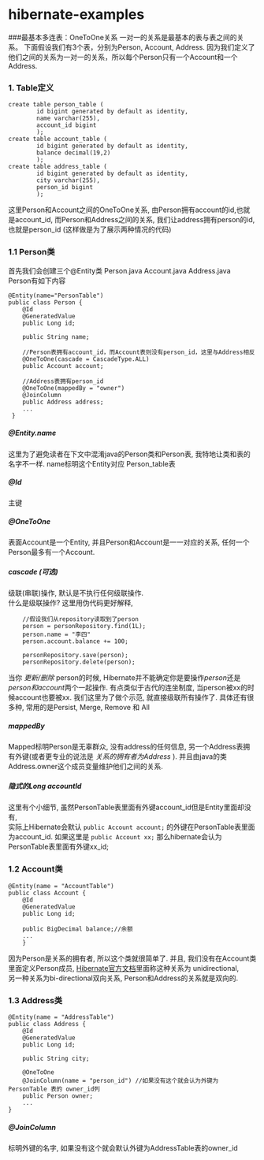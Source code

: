 # hibernate-examples

###最基本多连表：OneToOne关系
一对一的关系是最基本的表与表之间的关系。
下面假设我们有3个表，分别为Person, Account, Address.
因为我们定义了他们之间的关系为一对一的关系，所以每个Person只有一个Account和一个Address.

### 1. Table定义
```
create table person_table (
        id bigint generated by default as identity,
        name varchar(255),
        account_id bigint
        );
create table account_table (
        id bigint generated by default as identity,
        balance decimal(19,2)
        );
create table address_table (
        id bigint generated by default as identity,
        city varchar(255),
        person_id bigint
        );
```

这里Person和Account之间的OneToOne关系, 由Person拥有account的id,也就是account_id,
而Person和Address之间的关系, 我们让address拥有person的id, 也就是person_id (这样做是为了展示两种情况的代码)

### 1.1 Person类
首先我们会创建三个@Entity类 Person.java Account.java Address.java  
Person有如下内容
```
@Entity(name="PersonTable")
public class Person {
    @Id
    @GeneratedValue
    public Long id;

    public String name;
    
    //Person表拥有account_id，而Account表则没有person_id，这里与Address相反
    @OneToOne(cascade = CascadeType.ALL)
    public Account account;

    //Address表拥有person_id
    @OneToOne(mappedBy = "owner")
    @JoinColumn
    public Address address;
    ...
 }
```
##### @Entity.name
这里为了避免读者在下文中混淆java的Person类和Person表, 我特地让类和表的名字不一样. name标明这个Entity对应 Person_table表
##### @Id 
主键
##### @OneToOne
表面Account是一个Entity, 并且Person和Account是一一对应的关系, 任何一个Person最多有一个Account.
##### cascade (可选) 
级联(串联)操作, 默认是不执行任何级联操作.  
什么是级联操作? 这里用伪代码更好解释, 
```
    //假设我们从repository读取到了person   
    person = personRepository.find(1L);
    person.name = "李四"
    person.account.balance += 100;
    
    personRepository.save(person);
    personRepository.delete(person);
```
当你 *更新/删除* person的时候, Hibernate并不能确定你是要操作*person*还是*person和account*两个一起操作. 有点类似于古代的连坐制度, 当person被xx的时候account也要被xx.
我们这里为了做个示范, 就直接级联所有操作了. 具体还有很多种, 常用的是Persist, Merge, Remove 和 All

##### mappedBy
Mapped标明Person是无辜群众, 没有address的任何信息, 另一个Address表拥有外键(或者更专业的说法是 *关系的拥有者为Address* ).
并且由java的类Address.owner这个成员变量维护他们之间的关系. 


##### 隐式的Long accountId
这里有个小细节, 虽然PersonTable表里面有外键account_id但是Entity里面却没有,  
实际上Hibernate会默认 `public Account account;` 的外键在PersonTable表里面为account_id. 
如果这里是 `public Account xx;` 那么hibernate会认为PersonTable表里面有外键xx_id;

### 1.2 Account类
```
@Entity(name = "AccountTable")
public class Account {
    @Id
    @GeneratedValue
    public Long id;

    public BigDecimal balance;//余额
    ...
    }
```

因为Person是关系的拥有者, 所以这个类就很简单了.
并且, 我们没有在Account类里面定义Person成员, [Hibernate官方文档](https://docs.jboss.org/hibernate/orm/5.2/userguide/html_single/Hibernate_User_Guide.html#associations-one-to-one)里面称这种关系为 unidirectional,  
另一种关系为bi-directional双向关系, Person和Address的关系就是双向的.

### 1.3 Address类
```
@Entity(name = "AddressTable")
public class Address {
    @Id
    @GeneratedValue
    public Long id;

    public String city;

    @OneToOne
    @JoinColumn(name = "person_id") //如果没有这个就会认为外键为 PersonTable 表的 owner_id列
    public Person owner;
    ...
}
```

##### @JoinColumn
标明外键的名字, 如果没有这个就会默认外键为AddressTable表的owner_id

